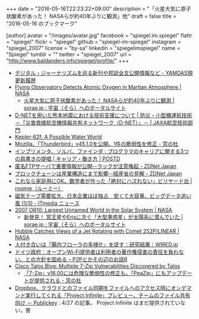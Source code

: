 +++
date = "2016-05-16T22:23:22+09:00"
description = "「火星大気に原子状酸素があった！ NASAらが約40年ぶりに観測」他"
draft = false
title = "2016-05-16 のブックマーク"

[author]
  avatar = "/images/avatar.jpg"
  facebook = "spiegel.im.spiegel"
  flattr = "spiegel"
  flickr = "spiegel"
  github = "spiegel-im-spiegel"
  instagram = "spiegel_2007"
  license = "by-sa"
  linkedin = "spiegelimspiegel"
  name = "Spiegel"
  tumblr = ""
  twitter = "spiegel_2007"
  url = "http://www.baldanders.info/spiegel/profile/"
+++

- [デジタル・ジャーナリズムを巡る新刊や邦訳全文公開情報など - YAMDAS現更新履歴](http://d.hatena.ne.jp/yomoyomo/20160515/digitaljournalism)
- [Flying Observatory Detects Atomic Oxygen in Martian Atmosphere | NASA](http://www.nasa.gov/feature/ames/sofia/flying-observatory-detects-atomic-oxygen-in-martian-atmosphere)
    - [火星大気に原子状酸素があった！ NASAらが約40年ぶりに観測 | sorae.jp : 宇宙（そら）へのポータルサイト](http://sorae.jp/030201/2016_05_12_nasa.html)
- [D-NETを用いた熊本地震における技術支援について | 防災・小型機運航技術－「災害救援航空機情報共有ネットワーク（D-NET）」－ | JAXA航空技術部門](http://www.aero.jaxa.jp/research/star/dreams/dnet/news160516.html)
- [Kepler-62f: A Possible Water World](http://www.space.com/24142-kepler-62f.html)
- [Mozilla、「Thunderbird」v45.1.0を公開。1件の脆弱性を修正 - 窓の杜](http://www.forest.impress.co.jp/docs/news/20160516_757516.html)
- [インプリメンタ、ソルバ、ファインダ : プログラマのキャリアに関する3つの肩書きの提唱 | キャリア・働き方 | POSTD](http://postd.cc/implementers-solvers-and-finders/)
- [匿名FTPサーバで重要情報が公開--ラックが注意喚起 - ZDNet Japan](http://japan.zdnet.com/article/35082633/)
- [ブロックチェーンは産業構造にまで影響--経産省の見解 - ZDNet Japan](http://japan.zdnet.com/article/35082424/)
- [これなら家庭用にOK。数学者が作った「絶対にハズれない」ビリヤード台 | roomie（ルーミー）](http://www.roomie.jp/2016/05/334544/)
- [磁気テープ需要拡大、日本企業ほぼ独占　安くて大容量、ビッグデータ追い風 (1/3) - ITmedia ニュース](http://www.itmedia.co.jp/news/articles/1605/09/news057.html)
- [2007 OR10: Largest Unnamed World in the Solar System | NASA](http://www.nasa.gov/feature/ames/kepler/2007-or10-largest-unnamed-world-in-the-solar-system)
    - [新発見！ 冥王星やErisに次ぐ「大型準惑星」が太陽系に潜んでいた | sorae.jp : 宇宙（そら）へのポータルサイト](http://sorae.jp/10/2016_05_13_dwarfplanet.html)
- [Hubble Catches Views of a Jet Rotating with Comet 252P/LINEAR | NASA](https://www.nasa.gov/feature/goddard/2016/hubble-catches-views-of-a-jet-rotating-with-comet-252plinear)
- [人付き合いは「腸内フローラの多様化」を促す：研究結果｜WIRED.jp](http://wired.jp/2016/05/15/intestinal-flora-diversity/)
- [ドイツ政府：オープンWi-Fi提供者は利用者の著作権侵害の責任を負わない、との方針を固める – P2Pとかその辺のお話R](http://p2ptk.org/copyright/316)
- [Cisco Talos Blog: Multiple 7-Zip Vulnerabilities Discovered by Talos](http://blog.talosintel.com/2016/05/multiple-7-zip-vulnerabilities.html)
    - [「7-Zip」v16.00には危険な脆弱性の修正も。「PeaZip」にもアップデートが提供される - 窓の杜](http://www.forest.impress.co.jp/docs/news/20160513_757356.html)
- [Dropbox、クラウドとのファイル同期をファイルへのアクセス時にオンデマンド実行してくれる「Project Infinite」プレビュー、チームのファイル共有向け － Publickey](http://www.publickey1.jp/blog/16/dropboxproject_infinite.html) : 4/27 の記事。 Project Infinite はまだ提供されていない，筈
